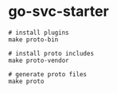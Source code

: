 # go-svc-starter


```shell
# install plugins
make proto-bin

# install proto includes
make proto-vendor

# generate proto files
make proto
```
